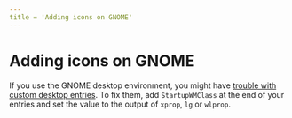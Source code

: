 ```yaml
---
title = 'Adding icons on GNOME'
---
```


# Adding icons on GNOME

If you use the GNOME desktop environment, you might have [trouble with custom desktop entries](https://github.com/ValveSoftware/steam-for-linux/issues/11012). To fix them, add `StartupWMClass` at the end of your entries and set the value to the output of `xprop`, `lg` or `wlprop`.
